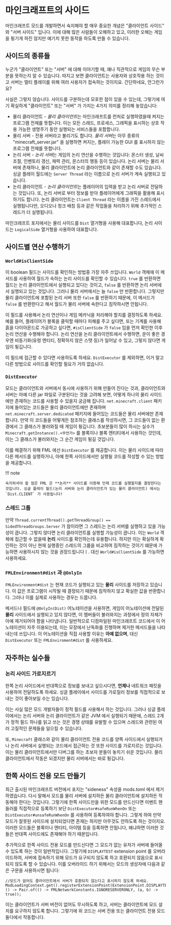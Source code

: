 마인크래프트의 사이드
===================

마인크래프트 모드를 개발하면서 숙지해야 할 매우 중요한 개념은 "클라이언트 사이드" 와 "서버 사이드" 입니다. 이에 대해 많은 사람들이 오해하고 있고, 이러한 오해는 게임을 튕기게 하진 않지만 예기치 못한 동작을 하도록 만들 수 있습니다.

사이드의 종류들
------------------------

누군가 "클라이언트" 또는 "서버" 에 대해 이야기할 때,  꽤나 직관적으로 게임의 무슨 부분을 뜻하는지 알 수 있습니다. 따지고 보면 클라이언트는 사용자와 상호작용 하는 것이고 서버는 멀티 플레이를 위해 여러 사용자가 접속하는 것이지요. 간단하네요, 안그런가요?

사실은 그렇지 않습니다. 사이드를 구분하는데 모호한 점이 있을 수 있는데, 그렇기에 여기 확실하게 "클라이언트" 또는 "서버" 가 가지는 4가지 의미를 정리해 놓았습니다:

* 물리 클라이언트 - *물리 클라이언트*는 마인크래프트를 런처로 실행하였을때 켜지는 프로그램 전체를 뜻합니다. 이는 모든 스레드, 프로세스, 그래픽을 표시하는 상호 작용 가능한 생명주기 동안 실행되는 서비스들을 포함합니다.
* 물리 서버 - 전용 서버라고 불리기도 합니다. *물리 서버*는 아무 종류의 "minecraft_server.jar" 을 실행하면 켜지는, 플레이 가능한 GUI 를 표시하지 않는 프로그램 전체를 뜻합니다.
* 논리 서버 - *논리 서버*는 게임의 논리 연산을 수행하는 것입니다: 몬스터 생성, 날씨 조절, 인벤토리 갱신, 채력 관리, 몬스터의 행동 등이 있습니다. 논리 서버는 물리 서버에 존재하나, 물리 클라이언트에 논리 클라이언트와 같이 존재할 수도 있습니다. 싱글 플레이 월드에는 `Server Thread` 라는 이름으로 논리 서버가 계속 실행되고 있습니다.
* 논리 클라이언트 - *논리 클라이언트*는 플레이어의 입력을 받고 논리 서버로 전달하는 것입니다. 또, 논리 서버로 부터 정보를 받아 플레이어에게 그래픽을 활용해 표시하기도 합니다. 논리 클라이언트는 `Client Thread` 라는 이름을 가진 스레드에서 실행됩니다만, 오디오나 청크 배칭 등과 같은 작업들을 처리하기 위해 추가적인 스레드가 더 실행됩니다.

마인크래프트 포지에서는 물리 사이드를 `Dist` 열거형을 사용해 대표합니다, 논리 사이드는 `LogicalSide` 열거형을 사용하여 대표합니다.

사이드별 연산 수행하기
-----------------------------------

### `World#isClientSide`

이 boolean 필드는 사이드를 확인하는 방법중 가장 자주 쓰입니다. `World` 객체에 이 메서드를 사용하여 월드가 속하는 논리 사이드를 확인할 수 있습니다. `true` 를 반환하면 월드는 논리 클라이언트에서 실행되고 있다는 것이고, `false` 를 반환하면 논리 서버에서 실행되고 있는 것입니다. 그러니 물리 서버에서는 늘 `false` 만 반환합니다. 그렇지만 물리 클라이언트에 포함된 논리 서버 또한 `false` 를 반환하기 때문에, 이 메서드가 `false` 를 반환한다고 해서 월드가 물리 서버에 속한다고 짐작하시면 안됩니다.

이 필드를 사용해서 논리 연산이나 게임 메카닉을 처리해야 할지를 결정하도록 하세요. 예를 들어, 플레이어가 블록을 클릭할 때마다 피해를 주고 싶다면, 또는 기계를 사용해 흙을 다이아몬드로 가공하고 싶다면, `#isClientSide` 가 `false` 임을 먼저 확인한 이후 논리 연산을 수행해야 합니다. 논리 연산을 논리 클라이언트에서 수행하면, 운이 좋은 경우엔 비동기화(유령 엔티티, 정확하지 않은 스탯 등)가 일어날 수 있고, 그렇지 않다면 게임이 튕깁니다.

이 필드에 접근할 수 있다면 사용하도록 하세요. `DistExecutor` 를 제외하면, 이거 말고 다른 방법으로 사이드를 확인할 필요가 거의 없습니다.

### `DistExecutor`

모드는 클라이언트와 서버에서 동시에 사용하기 위해 만들어 진다는 것과, 클라이언트와 서버는 아예 다른 jar 파일로 구분된다는 것을 고려해 보면, 어떻게 하나의 물리 사이드에만 존재하는 코드를 사용할 수 있을지 궁금해 집니다. `net.minecraft.client` 패키지에 들어있는 코드들은 물리 클라이언트에만 존재하며 `net.minecraft.server.dedicated` 패키지에 들어있는 코드들은 물리 서버에만 존재합니다. 만약 이 코드들을 어떻게든 참조하는 클래스를 작성하시면, 그 코드들이 없는 환경에서 그 클래스가 불러와질 때 게임이 튕깁니다. 초보분들이 많이 하시는 실수가 `Minecraft.getInstance().<무언가>` 를 블록이나 블록 엔티티에서 사용하는 것인데, 이는 그 클래스가 불러와지는 그 순간 게임이 튕길 것입니다.

이를 해결하기 위해 FML 에선 `DistExecutor` 를 제공합니다. 이는 물리 사이드에 따라 다른 메서드를 실행하거나, 아예 한쪽 사이드에서만 실행될 코드를 작성할 수 있는 방법을 제공합니다.

!!! note

    숙지하셔야 할 점은 FML 은 **논리** 사이드를 이용해 언제 코드를 실행할지를 결정한다는 것입니다. 싱글 플레이 월드(논리 서버와 논리 클라이언트가 있는 물리 클라이언트) 에서는 `Dist.CLIENT` 가 사용됩니다!

### 스레드 그룹

만약 `Thread.currentThread().getTHreadGroup() == SidedThreadGroups.Server` 가 참이라면 그 스레드는 논리 서버를 실행하고 있을 가능성이 큽니다. 그렇지 않다면 논리 클라이언트를 실행할 가능성이 큽니다. 이는 `World` 객체에 접근할 수 없을때 **논리** 사이드를 확인하는데 유용합니다. 하지만 이는 확실하게 확인하는 것이 아닌 현재 실행중인 스레드의 그룹을 비교하여 짐작하는 것이기 떄문에 가능하면 사용하시지 않는 것을 권장드립니다ㅣ. 대신 `World#isClientSide` 를 가능하면 사용하세요.

### `FMLEnvironment#dist` 과 `@OnlyIn`

`FMLEnvironment#dist` 는 현재 코드가 실행되고 있는 **물리** 사이드를 저장하고 있습니다. 이 값은 프로그램이 시작될 때 결정되기 때문에 짐작하지 않고 확실한 값을 반환합니다. 그러나 이를 실제로 사용하는 경우는 드뭅니다.

메서드나 필드에 `@OnlyIn(Dist)` 어노테이션을 사용하면, 게임이 어노테이션에 전달된 **물리** 사이드에서 실행되고 있지 않다면, 이 멤버들이 불러와지는 과정에서 정의 자체가 아예 제거되어야 함을 나타냅니다. 일반적으로 디컴파일된 마인크래프트 코드에서 이 어노테이션이 자주 이용되는데, 이는 모장에서 난독화를 진행하며 제거한 메서드들을 나타내는데 쓰입니다. 이 어노테이션을 직접 사용할 이유는 **아예 없으며**, 대신 `DistExecutor` 또는 `FMLEnviroment#dist` 를 사용하세요.

자주하는 실수들
---------------

### 논리 사이드 가로지르기

한쪽 논리 사이드에서 반대쪽으로 정보를 보내고 싶으시다면, **언제나** 네트워크 패킷을 사용하여 전달하도록 하세요. 싱글 플레이에서 사이드를 가로질러 정보를 직접적으로 보내는 것이 좋아보일 수는 있습니다.

이는 사실 많은 모드 개발자들이 정적 필드를 사용해서 하는 것입니다. 그러나 싱글 플레이에서는 논리 서버와 논리 클라이언트가 같은 JVM 에서 실행되기 때문에, 스레드 2개가 정적 필드 하나를 읽고 쓰는 것은 경쟁 상태를 유발할 수 있으며 스레드와 관련된 여러 고질적인 문제들을 일으킬 수 있습니다.

또, `Minecraft` 클래스와 같이 물리 클라이언트 전용 코드를 양쪽 사이드에서 실행되거나 논리 서버에서 실행되는 코드에서 접근하는 것 또한 사이드를 가로지르는 것입니다. 이는 물리 클라이언트에서만 디버그를 하는 초보자 분들이 놓치기 쉬운 것입니다. 물리 클라이언트에서 작동은 되겠지만 물리 서버에서는 바로 튕깁니다.


한쪽 사이드 전용 모드 만들기
----------------------

최근 출시된 마인크래프트 버전에서 포지는 "sideness" 속성을 mods.toml 에서 제거하였습니다. 다시 말해서 모드를 물리 서버에 설치하든 물리 클라이언트에 설치하든 작동해야 한다는 것입니다. 그렇기에 한쪽 사이드만을 위한 모드를 만드신다면 이벤트 핸들러를 직접적으로 등록하기 보단 `DistExecutor#safeRunWhenOn` 또는 `DistExecutor#unsafeRunWhenOn` 를 사용하여 등록하여야 합니다. 그렇게 하여 만약 모드가 잘못된 사이드에 설치되었다면 존재는 하지만 아무것도 안하도록 하는 것이지요. 이러한 모드들은 블록이나 엔티티, 아이템 등을 등록하면 안됩니다, 왜냐하면 이러한 것들은 반대쪽 사이드에도 존재해야 하기 때문입니다.

추가적으로 한쪽 사이드 전용 모드를 만드신다면 그 모드가 없는 유저가 서버에 들어올 수 있도록 하는 것이 일반적입니다. 그렇기에 `DISPLAYTEST` extension point 를 오버라이드하여, 서버에 접속하기 위해 모드가 요구되지 않도록 하고 호환되지 않음으로 표시되지 않도록 할 수 있습니다. 이를 오버라이드 하기 위해서는 모드의 생성자에 다음과 같은 구문을 사용하시면 됩니다:
```
//모드가 없어도 클라이언트에서 서버가 호환되지 않는다고 표시하지 않도록 하세요.
ModLoadingContext.get().registerExtensionPoint(ExtensionPoint.DISPLAYTEST, () -> Pair.of(() -> FMLNetworkConstants.IGNORESERVERONLY, (a, b) -> true));
```
이는 클라이언트가 서버 버전이 없어도 무시하도록 하고, 서버는 클라이언트에 모드 설치를 요구하지 않도록 합니다. 그렇기에 위 코드는 서버 전용 또는 클라이언트 전용 모드 둘다에서 작동합니다.
